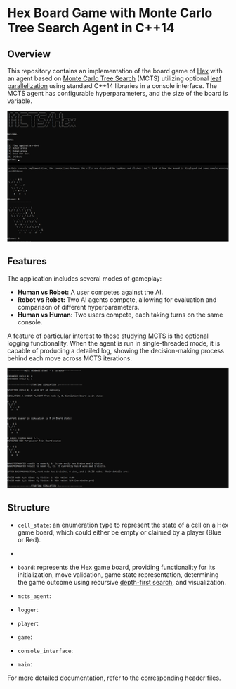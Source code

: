 # Hex Board Game with Monte Carlo Tree Search Agent in C++14

## Overview
This repository contains an implementation of the board game of [Hex](https://en.wikipedia.org/wiki/Hex_(board_game)) with an agent based on [Monte Carlo Tree Search](https://en.wikipedia.org/wiki/Monte_Carlo_tree_search) (MCTS) utilizing optional [leaf parallelization](https://en.wikipedia.org/wiki/Monte_Carlo_tree_search#:~:text=Leaf%20parallelization) using standard C++14 libraries in a console interface. The MCTS agent has configurable hyperparameters, and the size of the board is variable.

![img1](./images/1.jpg)

## Features

The application includes several modes of gameplay:

- **Human vs Robot:** A user competes against the AI.
- **Robot vs Robot:** Two AI agents compete, allowing for evaluation and comparison of different hyperparameters.
- **Human vs Human:** Two users compete, each taking turns on the same console.

A feature of particular interest to those studying MCTS is the optional logging functionality. When the agent is run in single-threaded mode, it is capable of producing a detailed log, showing the decision-making process behind each move across MCTS iterations.

![img2](./images/2.jpg)

## Structure

- `cell_state`: an enumeration type to represent the state of a cell on a Hex game board, which could either be empty or claimed by a player (Blue or Red).
- 
- `board`: represents the Hex game board, providing functionality for its initialization, move validation, game state representation, determining the game outcome using recursive [depth-first search](https://en.wikipedia.org/wiki/Depth-first_search), and visualization.

- `mcts_agent`: 

- `logger`: 

- `player`: 

- `game`:

- `console_interface`:

- `main`:

For more detailed documentation, refer to the corresponding header files.
